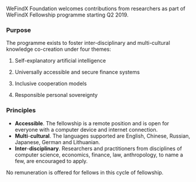 WeFindX Foundation welcomes contributions from researchers as part of WeFindX Fellowship programme starting Q2 2019.

### Purpose

The programme exists to foster inter-disciplinary and multi-cultural knowledge co-creation under four themes:

1. Self-explanatory artificial intelligence

2. Universally accessible and secure finance systems

3. Inclusive cooperation models

4. Responsible personal sovereignty 

### Principles

* **Accessible**. The fellowship is a remote position and is open for everyone with a computer device and internet connection.
* **Multi**-**cultural**. The languages supported are English, Chinese, Russian, Japanese, German and Lithuanian.
* **Inter**-**disciplinary**. Researchers and practitioners from disciplines of computer science, economics, finance, law, anthropology, to name a few, are encouraged to apply.

No remuneration is offered for fellows in this cycle of fellowship.





